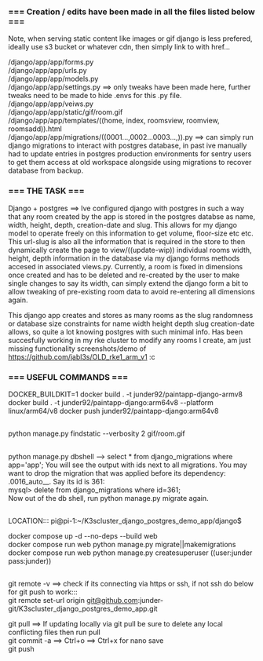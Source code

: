 ### === Creation / edits have been made in all the files listed below ===  
  
Note, when serving static content like images or gif django is less prefered, ideally use s3 bucket or whatever cdn, then simply link to with href...  
  
/django/app/app/forms.py  
/django/app/app/urls.py  
/django/app/app/models.py  
/django/app/app/settings.py ==> only tweaks have been made here, further tweaks need to be made to hide .envs for this .py file.  
/django/app/app/veiws.py  
/django/app/app/static/gif/room.gif  
/django/app/app/templates/((home, index, roomsview, roomview, roomsadd)).html  
/django/app/app/migrations/((0001...,0002...0003...,)).py ==> can simply run django migrations to interact with postgres database, in past ive manually had to update entries in postgres production environments for sentry users to get them access at old workspace alongside using migrations to recover database from backup.    
  
### === THE TASK ===  
  
Django + postgres  ==> Ive configured django with postgres in such a way that any room created by the app is stored in the postgres databse as name, width, height, depth, creation-date and slug. This allows for my django model to operate freely on this information to get volume, floor-size etc etc. This url-slug is also all the information that is required in the store to then dynamically create the page to view/((update-wip)) individual rooms width, height, depth information in the database via my django forms methods accesed in associated views.py. Currently, a room is fixed in dimensions once created and has to be deleted and re-created by the user to make single changes to say its width, can simply extend the django form a bit to allow tweaking of pre-existing room data to avoid re-entering all dimensions again.     
  
This django app creates and stores as many rooms as the slug randomness or database size constraints for name width height depth slug creation-date allows, so quite a lot knowing postgres with such minimal info. Has been succesfully working in my rke cluster to modify any rooms I create, am just missing functionality screenshots/demo of https://github.com/jabl3s/OLD_rke1_arm_v1  :c         
  
### === USEFUL COMMANDS ===  
DOCKER_BUILDKIT=1 docker build . -t junder92/paintapp-django-armv8  
docker build . -t junder92/paintapp-django:arm64v8 --platform linux/arm64/v8 
docker push junder92/paintapp-django:arm64v8
##
python manage.py findstatic --verbosity 2 gif/room.gif
##
python manage.py dbshell
-->     select * from django_migrations where app='app';
You will see the output with ids next to all migrations. You may want to drop the migration that was applied before its dependency: <appname>.0016_auto_<date2>_<time2>. Say its id is 361:  
mysql> delete from django_migrations where id=361;  
Now out of the db shell, run python manage.py migrate again.  
##   
LOCATION::: pi@pi-1:~/K3scluster_django_postgres_demo_app/django$   
  
docker compose up -d --no-deps --build web    
docker compose run web python manage.py migrate||makemigrations  
docker compose run web python manage.py createsuperuser  ((user:junder pass:junder))
##  
 
git remote -v    ==> check if its connecting via https or ssh, if not ssh do below for git push to work:::  
git remote set-url origin git@github.com:junder-git/K3scluster_django_postgres_demo_app.git  
  
git pull         ==> If updating locally via git pull be sure to delete any local conflicting files then run pull  
git commit -a      ==> Ctrl+o ==> Ctrl+x for nano save  
git push  
  
